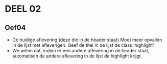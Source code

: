 # DEEL 02
## Oef04
* De huidige aflevering (deze die in de header staat) Moet meer opvallen in de lijst met afleverigen. Geef de titel in de lijst de class 'highlight'
* We willen dat, indien er een andere aflevering in de header staat, automatisch de andere aflevering in de lijst de highlight krijgt.
